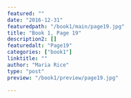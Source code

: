 ```yaml
---
featured: ""
date: "2016-12-31"
featuredpath: "/book1/main/page19.jpg"
title: "Book 1, Page 19"
description2: []
featuredalt: "Page19"
categories: ["book1"]
linktitle: ""
author: "Maria Rice"
type: "post"
preview: "/book1/preview/page19.jpg"

---
```

